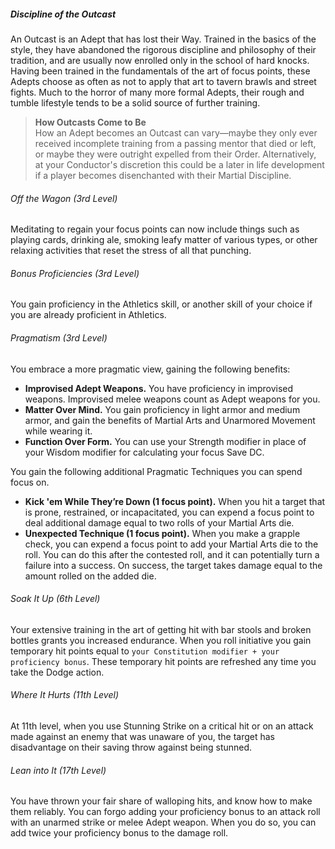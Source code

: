 ##### Discipline of the Outcast

An Outcast is an Adept that has lost their Way. Trained in the basics of the style, they have abandoned the rigorous discipline and philosophy of their tradition, and are usually now enrolled only in the school of hard knocks. Having been trained in the fundamentals of the art of focus points, these Adepts choose as often as not to apply that art to tavern brawls and street fights. Much to the horror of many more formal Adepts, their rough and tumble lifestyle tends to be a solid source of further training.

> **How Outcasts Come to Be**
> \
> How an Adept becomes an Outcast can vary—maybe they only ever received incomplete training from a passing mentor that died or left, or maybe they were outright expelled from their Order.
> Alternatively, at your Conductor's discretion this could be a later in life development if a player becomes disenchanted with their Martial Discipline.

###### Off the Wagon (3rd Level)

Meditating to regain your focus points can now include things such as playing cards, drinking ale, smoking leafy matter of various types, or other relaxing activities that reset the stress of all that punching.

###### Bonus Proficiencies (3rd Level)

You gain proficiency in the Athletics skill, or another skill of your choice if you are already proficient in Athletics.

###### Pragmatism (3rd Level)

You embrace a more pragmatic view, gaining the following benefits:

- **Improvised Adept Weapons.**
  You have proficiency in improvised weapons.
  Improvised melee weapons count as Adept weapons for you.
- **Matter Over Mind.**
  You gain proficiency in light armor and medium armor, and gain the benefits of Martial Arts and Unarmored Movement while wearing it.
- **Function Over Form.**
  You can use your Strength modifier in place of your Wisdom modifier for calculating your focus Save DC.

You gain the following additional Pragmatic Techniques you can spend focus on.

- **Kick 'em While They’re Down (1 focus point).**
  When you hit a target that is prone, restrained, or incapacitated, you can expend a focus point to deal additional damage equal to two rolls of your Martial Arts die.
- **Unexpected Technique (1 focus point).**
  When you make a grapple check, you can expend a focus point to add your Martial Arts die to the roll. You can do this after the contested roll, and it can potentially turn a failure into a success.
  On success, the target takes damage equal to the amount rolled on the added die.

###### Soak It Up (6th Level)

Your extensive training in the art of getting hit with bar stools and broken bottles grants you increased endurance.
When you roll initiative you gain temporary hit points equal to `your Constitution modifier + your proficiency bonus`.
These temporary hit points are refreshed any time you take the Dodge action.

###### Where It Hurts (11th Level)

At 11th level, when you use Stunning Strike on a critical hit or on an attack made against an enemy that was unaware of you, the target has disadvantage on their saving throw against being stunned.

###### Lean into It (17th Level)

You have thrown your fair share of walloping hits, and know how to make them reliably.
You can forgo adding your proficiency bonus to an attack roll with an unarmed strike or melee Adept weapon.
When you do so, you can add twice your proficiency bonus to the damage roll.
